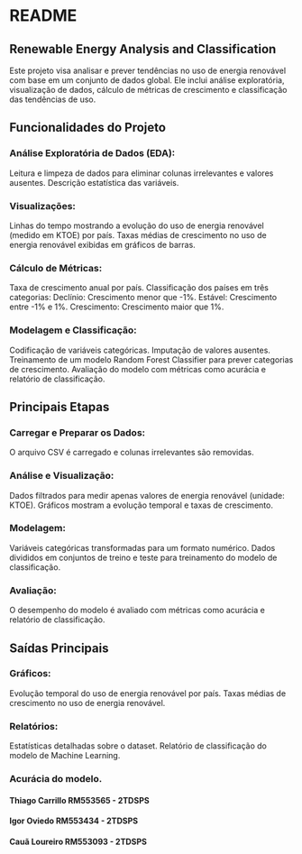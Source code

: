 # README
## Renewable Energy Analysis and Classification
Este projeto visa analisar e prever tendências no uso de energia renovável com base em um conjunto de dados global. Ele inclui análise exploratória, visualização de dados, cálculo de métricas de crescimento e classificação das tendências de uso.

## Funcionalidades do Projeto
### Análise Exploratória de Dados (EDA):
Leitura e limpeza de dados para eliminar colunas irrelevantes e valores ausentes.
Descrição estatística das variáveis.
### Visualizações:
Linhas do tempo mostrando a evolução do uso de energia renovável (medido em KTOE) por país.
Taxas médias de crescimento no uso de energia renovável exibidas em gráficos de barras.
### Cálculo de Métricas:
Taxa de crescimento anual por país.
Classificação dos países em três categorias:
Declínio: Crescimento menor que -1%.
Estável: Crescimento entre -1% e 1%.
Crescimento: Crescimento maior que 1%.
### Modelagem e Classificação:
Codificação de variáveis categóricas.
Imputação de valores ausentes.
Treinamento de um modelo Random Forest Classifier para prever categorias de crescimento.
Avaliação do modelo com métricas como acurácia e relatório de classificação.

## Principais Etapas
### Carregar e Preparar os Dados:
O arquivo CSV é carregado e colunas irrelevantes são removidas.
### Análise e Visualização:
Dados filtrados para medir apenas valores de energia renovável (unidade: KTOE).
Gráficos mostram a evolução temporal e taxas de crescimento.
### Modelagem:
Variáveis categóricas transformadas para um formato numérico.
Dados divididos em conjuntos de treino e teste para treinamento do modelo de classificação.
### Avaliação:
O desempenho do modelo é avaliado com métricas como acurácia e relatório de classificação.

## Saídas Principais
### Gráficos:
Evolução temporal do uso de energia renovável por país.
Taxas médias de crescimento no uso de energia renovável.
### Relatórios:
Estatísticas detalhadas sobre o dataset.
Relatório de classificação do modelo de Machine Learning.
### Acurácia do modelo.


#### Thiago Carrillo RM553565 - 2TDSPS
#### Igor Oviedo RM553434 - 2TDSPS
#### Cauã Loureiro RM553093 - 2TDSPS
